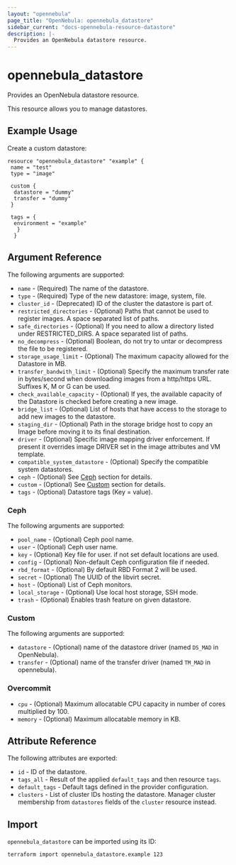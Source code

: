 ```yaml
---
layout: "opennebula"
page_title: "OpenNebula: opennebula_datastore"
sidebar_current: "docs-opennebula-resource-datastore"
description: |-
  Provides an OpenNebula datastore resource.
---
```


# opennebula_datastore

Provides an OpenNebula datastore resource.

This resource allows you to manage datastores.

## Example Usage

Create a custom datastore:

```hcl
resource "opennebula_datastore" "example" {
 name = "test"
 type = "image"

 custom {
  datastore = "dummy"
  transfer = "dummy"
 }

 tags = {
  environment = "example"
   }
  }
```

## Argument Reference

The following arguments are supported:

* `name` - (Required) The name of the datastore.
* `type` - (Required) Type of the new datastore: image, system, file.
* `cluster_id` - (Deprecated) ID of the cluster the datastore is part of.
* `restricted_directories` - (Optional) Paths that cannot be used to register images. A space separated list of paths.
* `safe_directories` - (Optional) If you need to allow a directory listed under RESTRICTED_DIRS. A space separated list of paths.
* `no_decompress` - (Optional) Boolean, do not try to untar or decompress the file to be registered.
* `storage_usage_limit` - (Optional) The maximum capacity allowed for the Datastore in MB.
* `transfer_bandwith_limit` - (Optional) Specify the maximum transfer rate in bytes/second when downloading images from a http/https URL. Suffixes K, M or G can be used.
* `check_available_capacity` - (Optional) If yes, the available capacity of the Datastore is checked before creating a new image.
* `bridge_list` - (Optional) List of hosts that have access to the storage to add new images to the datastore.
* `staging_dir` - (Optional) Path in the storage bridge host to copy an Image before moving it to its final destination.
* `driver` - (Optional) Specific image mapping driver enforcement. If present it overrides image DRIVER set in the image attributes and VM template.
* `compatible_system_datastore` - (Optional) Specify the compatible system datastores.
* `ceph` - (Optional) See [Ceph](#ceph) section for details.
* `custom` - (Optional) See [Custom](#custom) section for details.
* `tags` - (Optional) Datastore tags (Key = value).

### Ceph

The following arguments are supported:

* `pool_name` - (Optional) Ceph pool name.
* `user` - (Optional) Ceph user name.
* `key` - (Optional) Key file for user. if not set default locations are used.
* `config` - (Optional) Non-default Ceph configuration file if needed.
* `rbd_format` - (Optional) By default RBD Format 2 will be used.
* `secret` - (Optional) The UUID of the libvirt secret.
* `host` - (Optional) List of Ceph monitors.
* `local_storage` - (Optional) Use local host storage, SSH mode.
* `trash` - (Optional) Enables trash feature on given datastore.

### Custom

The following arguments are supported:

* `datastore` - (Optional) name of the datastore driver (named `DS_MAD` in OpenNebula).
* `transfer` - (Optional) name of the transfer driver (named `TM_MAD` in opennebula).

### Overcommit

* `cpu` - (Optional) Maximum allocatable CPU capacity  in number of cores multiplied by 100.
* `memory` - (Optional) Maximum allocatable memory in KB.

## Attribute Reference

The following attributes are exported:

* `id` - ID of the datastore.
* `tags_all` - Result of the applied `default_tags` and then resource `tags`.
* `default_tags` - Default tags defined in the provider configuration.
* `clusters` - List of cluster IDs hosting the datastore.  Manager cluster membership from `datastores` fields of the `cluster` resource instead.

## Import

`opennebula_datastore` can be imported using its ID:

```shell
terraform import opennebula_datastore.example 123
```
